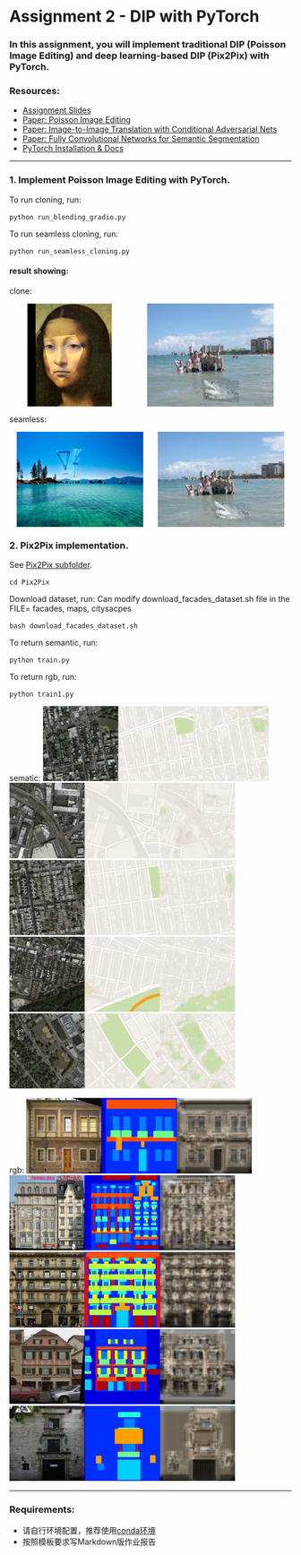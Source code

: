 # Assignment 2 - DIP with PyTorch

### In this assignment, you will implement traditional DIP (Poisson Image Editing) and deep learning-based DIP (Pix2Pix) with PyTorch.

### Resources:
- [Assignment Slides](https://rec.ustc.edu.cn/share/705bfa50-6e53-11ef-b955-bb76c0fede49)  
- [Paper: Poisson Image Editing](https://www.cs.jhu.edu/~misha/Fall07/Papers/Perez03.pdf)
- [Paper: Image-to-Image Translation with Conditional Adversarial Nets](https://phillipi.github.io/pix2pix/)
- [Paper: Fully Convolutional Networks for Semantic Segmentation](https://arxiv.org/abs/1411.4038)
- [PyTorch Installation & Docs](https://pytorch.org/)

---

### 1. Implement Poisson Image Editing with PyTorch.
To run cloning, run:

```basic
python run_blending_gradio.py
```

To run seamless cloning, run:

```basic
python run_seamless_cloning.py
```

#### result showing:

clone:
<div style="display: flex; justify-content: space-around;">
  <img src="pics/clone_monolisa.png" alt="clone 1" style="width: 30%;"/>
  <img src="pics/clone_water.png" alt="clone 2" style="width: 45%;"/>
</div>

seamless:
<div style="display: flex; justify-content: space-around;">
  <img src="pics/seamless_equation.png" alt="seamless 1" style="width: 45%;"/>
  <img src="pics/seamless_water.png" alt="seamless 2" style="width: 45%;"/>
</div>


### 2. Pix2Pix implementation.
See [Pix2Pix subfolder](Pix2Pix/).
```basic
cd Pix2Pix
```

Download dataset, run:
Can modify download_facades_dataset.sh file in the FILE= facades, maps, citysacpes
```basic
bash download_facades_dataset.sh
```

To return semantic, run:

```basic
python train.py
```

To return rgb, run:

```basic
python train1.py
```

sematic:
<img src="Pix2Pix/pics/train/result_1.png" alt="train 1" style="width: 80%;"/>
<img src="Pix2Pix/pics/train/result_2.png" alt="train 2" style="width: 80%;"/>
<img src="Pix2Pix/pics/train/result_3.png" alt="train 3" style="width: 80%;"/>
<img src="Pix2Pix/pics/train/result_4.png" alt="train 4" style="width: 80%;"/>
<img src="Pix2Pix/pics/train/result_5.png" alt="train 5" style="width: 80%;"/>

rgb:
<img src="Pix2Pix/pics/train1/result_1.png" alt="train1 1" style="width: 80%;"/>
<img src="Pix2Pix/pics/train1/result_2.png" alt="train1 2" style="width: 80%;"/>
<img src="Pix2Pix/pics/train1/result_3.png" alt="train1 3" style="width: 80%;"/>
<img src="Pix2Pix/pics/train1/result_4.png" alt="train1 4" style="width: 80%;"/>
<img src="Pix2Pix/pics/train1/result_5.png" alt="train1 5" style="width: 80%;"/>

---
### Requirements:
- 请自行环境配置，推荐使用[conda环境](https://docs.anaconda.com/miniconda/)
- 按照模板要求写Markdown版作业报告
